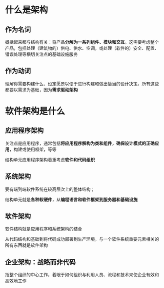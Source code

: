 # 什么是架构

## 作为名词

概括起来都与结构有关：将产品**分解为一系列组件、模块和交互**。这需要考虑整个产品，包括处理（建筑物的）供电、供水、空调，或处理（软件的）安全、配置、错误处理等横切关注点的基础设施服务

## 作为动词

理解你需要构建什么、设定愿景以便于进行构建和做出恰当的设计决策。所有这些都要以需求为基础，因为**需求驱动架构**

# 软件架构是什么

## **应用程序架构**

关注点是应用程序，通常包括**将应用程序解构为类和组件，确保设计模式的正确应用**，构建或使用框架，等等

结构单元应用程序架构着重考虑**软件和代码组织**

## **系统架构**

要有端到端软件系统在较高层次上的整体结构；

结构单元就是**各种软硬件**，从**编程语言和软件框架到服务器和基础设施**

## **软件架构**

软件结构就是应用程序和系统架构的结合

从代码结构和基础到将代码成功部署到生产环境，与一个软件系统重要元素相关的所有东西就是软件架构

## **企业架构：战略而非代码**

指整个组织的中心工作，着眼于如何组织与利用人员、流程和技术来使企业有效和高效地工作
